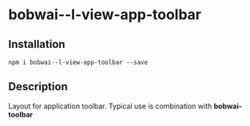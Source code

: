 # bobwai--l-view-app-toolbar

## Installation

    npm i bobwai--l-view-app-toolbar --save

## Description

Layout for application toolbar. Typical use is combination with **bobwai-toolbar**
